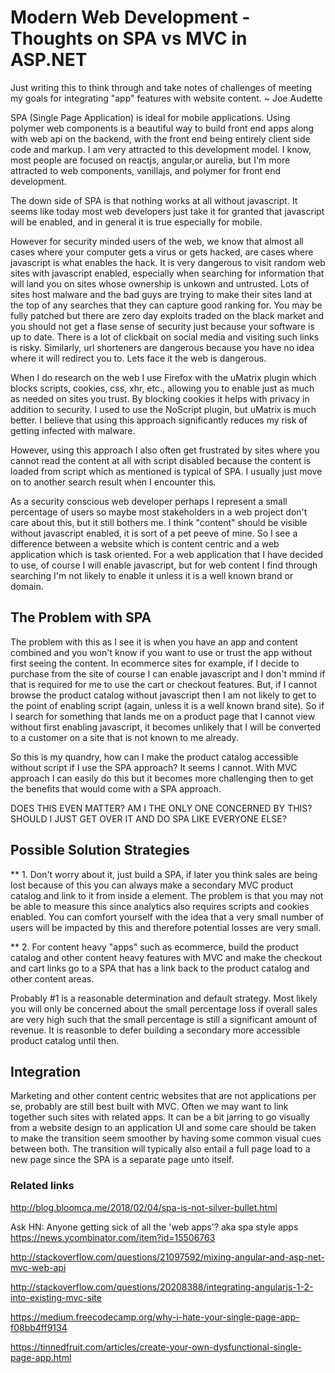 # Modern Web Development - Thoughts on SPA vs MVC in ASP.NET

Just writing this to think through and take notes of challenges of meeting my goals for integrating "app" features with website content.
~ Joe Audette

SPA (Single Page Application) is ideal for mobile applications. Using polymer web components is a beautiful way to build front end apps along with web api on the backend, with the front end being entirely client side code and markup. I am very attracted to this development model. I know, most people are focused on reactjs, angular,or aurelia, but I'm more attracted to web components, vanillajs, and polymer for front end development.

The down side of SPA is that nothing works at all without javascript. It seems like today most web developers just take it for granted that javascript will be enabled, and in general it is true especially for mobile.

However for security minded users of the web, we know that almost all cases where your computer gets a virus or gets hacked, are cases where javascript is what enables the hack. It is very dangerous to visit random web sites with javascript enabled, especially when searching for information that will land you on sites whose ownership is unkown and untrusted. Lots of sites host malware and the bad guys are trying to make their sites land at the top of any searches that they can capture good ranking for. You may be fully patched but there are zero day exploits traded on the black market and you should not get a flase sense of security just because your software is up to date. There is a lot of clickbait on social media and visiting such links is risky. Similarly, url shorteners are dangerous because you have no idea where it will redirect you to. Lets face it the web is dangerous.

When I do research on the web I use Firefox with the uMatrix plugin which blocks scripts, cookies, css, xhr, etc., allowing you to enable just as much as needed on sites you trust. By blocking cookies it helps with privacy in addition to security. I used to use the NoScript plugin, but uMatrix is much better. I believe that using this approach significantly reduces my risk of getting infected with malware.

However, using this approach I also often get frustrated by sites where you cannot read the content at all with script disabled because the content is loaded from script which as mentioned is typical of SPA. I usually just move on to another search result when I encounter this. 

As a security conscious web developer perhaps I represent a small percentage of users so maybe most stakeholders in a web project don't care about this, but it still bothers me. I think "content" should be visible without javascript enabled, it is sort of a pet peeve of mine. So I see a difference between a website which is content centric and a web application which is task oriented. For a web application that I have decided to use, of course I will enable javascript, but for web content I find through searching I'm not likely to enable it unless it is a well known brand or domain.

## The Problem with SPA

The problem with this as I see it is when you have an app and content combined and you won't know if you want to use or trust the app without first seeing the content. In ecommerce sites for example, if I decide to purchase from the site of course I can enable javascript and I don't mmind if that is required for me to use the cart or checkout features. But, if I cannot browse the product catalog without javascript then I am not likely to get to the point of enabling script (again, unless it is a well known brand site). So if I search for something that lands me on a product page that I cannot view without first enabling javascript, it becomes unlikely that I will be converted to a customer on a site that is not known to me already.

So this is my quandry, how can I make the product catalog accessible without script if I use the SPA approach? It seems I cannot. With MVC approach I can easily do this but it becomes more challenging then to get the benefits that would come with a SPA approach.

DOES THIS EVEN MATTER? 
AM I THE ONLY ONE CONCERNED BY THIS? 
SHOULD I JUST GET OVER IT AND DO SPA LIKE EVERYONE ELSE?

## Possible Solution Strategies

** 1. Don't worry about it, just build a SPA, if later you think sales are being lost because of this you can always make a secondary MVC product catalog and link to it from inside a <NOSCRIPT> element. The problem is that you may not be able to measure this since analytics also requires scripts and cookies enabled. You can comfort yourself with the idea that a very small number of users will be impacted by this and therefore potential losses are very small.

** 2. For content heavy "apps" such as ecommerce, build the product catalog and other content heavy features with MVC and make the checkout and cart links go to a SPA that has a link back to the product catalog and other content areas.


Probably #1 is a reasonable determination and default strategy. Most likely you will only be concerned about the small percentage loss if overall sales are very high such that the small percentage is still a significant amount of revenue. It is reasonble to defer building a secondary more accessible product catalog until then.

## Integration

Marketing and other content centric websites that are not applications per se, probably are still best built with MVC. Often we may want to link together such sites with related apps. It can be a bit jarring to go visually from a website design to an application UI and some care should be taken to make the transition seem smoother by having some common visual cues between both. The transition will typically also entail a full page load to a new page since the SPA is a separate page unto itself.

### Related links

http://blog.bloomca.me/2018/02/04/spa-is-not-silver-bullet.html

Ask HN: Anyone getting sick of all the 'web apps'? aka spa style apps
https://news.ycombinator.com/item?id=15506763

http://stackoverflow.com/questions/21097592/mixing-angular-and-asp-net-mvc-web-api

http://stackoverflow.com/questions/20208388/integrating-angularjs-1-2-into-existing-mvc-site

https://medium.freecodecamp.org/why-i-hate-your-single-page-app-f08bb4ff9134

https://tinnedfruit.com/articles/create-your-own-dysfunctional-single-page-app.html




